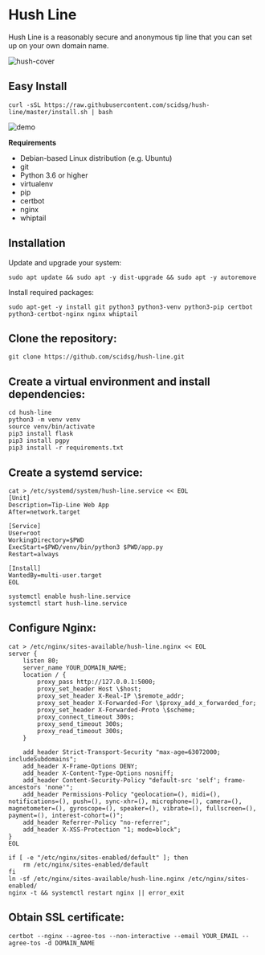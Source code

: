 # Hush Line
Hush Line is a reasonably secure and anonymous tip line that you can set up on your own domain name.

![hush-cover](https://user-images.githubusercontent.com/28545431/228141667-89fbaeb8-8282-4f86-a575-bdb29f9ffe31.png)

## Easy Install

```
curl -sSL https://raw.githubusercontent.com/scidsg/hush-line/master/install.sh | bash
```

![demo](https://user-images.githubusercontent.com/28545431/228353540-b9657587-af1f-4fb2-a330-ff0637ce4d76.gif)

**Requirements**

- Debian-based Linux distribution (e.g. Ubuntu)
- git
- Python 3.6 or higher
- virtualenv
- pip
- certbot
- nginx
- whiptail

## Installation

Update and upgrade your system:

```
sudo apt update && sudo apt -y dist-upgrade && sudo apt -y autoremove
```

Install required packages:

```
sudo apt-get -y install git python3 python3-venv python3-pip certbot python3-certbot-nginx nginx whiptail
```

## Clone the repository:

```
git clone https://github.com/scidsg/hush-line.git
```

## Create a virtual environment and install dependencies:

```
cd hush-line
python3 -m venv venv
source venv/bin/activate
pip3 install flask
pip3 install pgpy
pip3 install -r requirements.txt
```

## Create a systemd service:

```
cat > /etc/systemd/system/hush-line.service << EOL
[Unit]
Description=Tip-Line Web App
After=network.target

[Service]
User=root
WorkingDirectory=$PWD
ExecStart=$PWD/venv/bin/python3 $PWD/app.py
Restart=always

[Install]
WantedBy=multi-user.target
EOL
```

```
systemctl enable hush-line.service
systemctl start hush-line.service
```

## Configure Nginx:

```
cat > /etc/nginx/sites-available/hush-line.nginx << EOL
server {
    listen 80;
    server_name YOUR_DOMAIN_NAME;
    location / {
        proxy_pass http://127.0.0.1:5000;
        proxy_set_header Host \$host;
        proxy_set_header X-Real-IP \$remote_addr;
        proxy_set_header X-Forwarded-For \$proxy_add_x_forwarded_for;
        proxy_set_header X-Forwarded-Proto \$scheme;
        proxy_connect_timeout 300s;
        proxy_send_timeout 300s;
        proxy_read_timeout 300s;
    }

    add_header Strict-Transport-Security "max-age=63072000; includeSubdomains";
    add_header X-Frame-Options DENY;
    add_header X-Content-Type-Options nosniff;
    add_header Content-Security-Policy "default-src 'self'; frame-ancestors 'none'";
    add_header Permissions-Policy "geolocation=(), midi=(), notifications=(), push=(), sync-xhr=(), microphone=(), camera=(), magnetometer=(), gyroscope=(), speaker=(), vibrate=(), fullscreen=(), payment=(), interest-cohort=()";
    add_header Referrer-Policy "no-referrer";
    add_header X-XSS-Protection "1; mode=block";
}
EOL

if [ -e "/etc/nginx/sites-enabled/default" ]; then
    rm /etc/nginx/sites-enabled/default
fi
ln -sf /etc/nginx/sites-available/hush-line.nginx /etc/nginx/sites-enabled/
nginx -t && systemctl restart nginx || error_exit
```

## Obtain SSL certificate:

```
certbot --nginx --agree-tos --non-interactive --email YOUR_EMAIL --agree-tos -d DOMAIN_NAME
```

